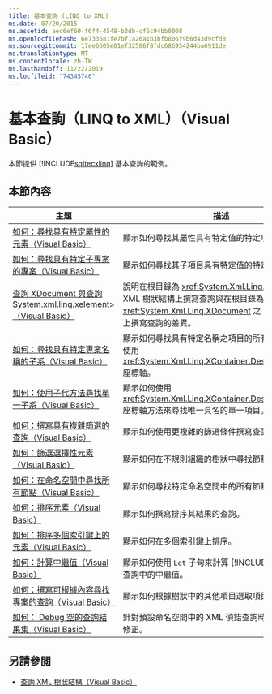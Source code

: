 ```yaml
---
title: 基本查詢 (LINQ to XML)
ms.date: 07/20/2015
ms.assetid: aec6ef60-f6f4-4548-b3db-cf6c94bb0008
ms.openlocfilehash: 6e733681fe7bf1a26a1b3bfb806f9b6d43d9cfd8
ms.sourcegitcommit: 17ee6605e01ef32506f8fdc686954244ba6911de
ms.translationtype: MT
ms.contentlocale: zh-TW
ms.lasthandoff: 11/22/2019
ms.locfileid: "74345746"
---
```

# <a name="basic-queries-linq-to-xml-visual-basic"></a>基本查詢（LINQ to XML）（Visual Basic）
本節提供 [!INCLUDE[sqltecxlinq](~/includes/sqltecxlinq-md.md)] 基本查詢的範例。  
  
## <a name="in-this-section"></a>本節內容  
  
|主題|描述|  
|-----------|-----------------|  
|[如何：尋找具有特定屬性的元素（Visual Basic）](../../../../visual-basic/programming-guide/concepts/linq/how-to-find-an-element-with-a-specific-attribute.md)|顯示如何尋找其屬性具有特定值的特定項目。|  
|[如何：尋找具有特定子專案的專案（Visual Basic）](../../../../visual-basic/programming-guide/concepts/linq/how-to-find-an-element-with-a-specific-child-element.md)|顯示如何尋找其子項目具有特定值的特定項目。|  
|[查詢 XDocument 與查詢 System.xml.linq.xelement> （Visual Basic）](../../../../visual-basic/programming-guide/concepts/linq/querying-an-xdocument-vs-querying-an-xelement.md)|說明在根目錄為 <xref:System.Xml.Linq.XElement> 之 XML 樹狀結構上撰寫查詢與在根目錄為 <xref:System.Xml.Linq.XDocument> 之 XML 樹狀結構上撰寫查詢的差異。|  
|[如何：尋找具有特定專案名稱的子系（Visual Basic）](../../../../visual-basic/programming-guide/concepts/linq/how-to-find-descendants-with-a-specific-element-name.md)|顯示如何尋找具有特定名稱之項目的所有子代。 此範例使用 <xref:System.Xml.Linq.XContainer.Descendants%2A> 座標軸。|  
|[如何：使用子代方法尋找單一子系（Visual Basic）](../../../../visual-basic/programming-guide/concepts/linq/how-to-find-a-single-descendant-using-the-descendants-method.md)|顯示如何使用 <xref:System.Xml.Linq.XContainer.Descendants%2A> 座標軸方法來尋找唯一具名的單一項目。|  
|[如何：撰寫具有複雜篩選的查詢（Visual Basic）](../../../../visual-basic/programming-guide/concepts/linq/how-to-write-queries-with-complex-filtering.md)|顯示如何使用更複雜的篩選條件撰寫查詢。|  
|[如何：篩選選擇性元素（Visual Basic）](../../../../visual-basic/programming-guide/concepts/linq/how-to-filter-on-an-optional-element.md)|顯示如何在不規則組織的樹狀中尋找節點。|  
|[如何：在命名空間中尋找所有節點（Visual Basic）](../../../../visual-basic/programming-guide/concepts/linq/how-to-find-all-nodes-in-a-namespace.md)|顯示如何尋找特定命名空間中的所有節點。|  
|[如何：排序元素（Visual Basic）](../../../../visual-basic/programming-guide/concepts/linq/how-to-sort-elements.md)|顯示如何撰寫排序其結果的查詢。|  
|[如何：排序多個索引鍵上的元素（Visual Basic）](../../../../visual-basic/programming-guide/concepts/linq/how-to-sort-elements-on-multiple-keys.md)|顯示如何在多個索引鍵上排序。|  
|[如何：計算中繼值（Visual Basic）](../../../../visual-basic/programming-guide/concepts/linq/how-to-calculate-intermediate-values.md)|顯示如何使用 `Let` 子句來計算 [!INCLUDE[sqltecxlinq](~/includes/sqltecxlinq-md.md)] 查詢中的中繼值。|  
|[如何：撰寫可根據內容尋找專案的查詢（Visual Basic）](../../../../visual-basic/programming-guide/concepts/linq/how-to-write-a-query-that-finds-elements-based-on-context.md)|顯示如何根據樹狀中的其他項目選取項目。|  
|[如何： Debug 空的查詢結果集（Visual Basic）](../../../../visual-basic/programming-guide/concepts/linq/how-to-debug-empty-query-results-sets.md)|針對預設命名空間中的 XML 偵錯查詢時，顯示適當的修正。|  
  
## <a name="see-also"></a>另請參閱

- [查詢 XML 樹狀結構（Visual Basic）](../../../../visual-basic/programming-guide/concepts/linq/querying-xml-trees.md)
